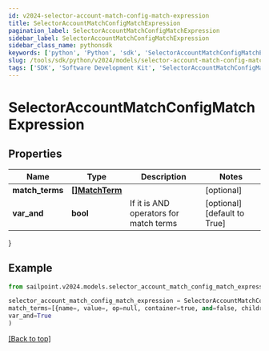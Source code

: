 ```yaml
---
id: v2024-selector-account-match-config-match-expression
title: SelectorAccountMatchConfigMatchExpression
pagination_label: SelectorAccountMatchConfigMatchExpression
sidebar_label: SelectorAccountMatchConfigMatchExpression
sidebar_class_name: pythonsdk
keywords: ['python', 'Python', 'sdk', 'SelectorAccountMatchConfigMatchExpression', 'V2024SelectorAccountMatchConfigMatchExpression'] 
slug: /tools/sdk/python/v2024/models/selector-account-match-config-match-expression
tags: ['SDK', 'Software Development Kit', 'SelectorAccountMatchConfigMatchExpression', 'V2024SelectorAccountMatchConfigMatchExpression']
---
```


# SelectorAccountMatchConfigMatchExpression


## Properties

Name | Type | Description | Notes
------------ | ------------- | ------------- | -------------
**match_terms** | [**[]MatchTerm**](match-term) |  | [optional] 
**var_and** | **bool** | If it is AND operators for match terms | [optional] [default to True]
}

## Example

```python
from sailpoint.v2024.models.selector_account_match_config_match_expression import SelectorAccountMatchConfigMatchExpression

selector_account_match_config_match_expression = SelectorAccountMatchConfigMatchExpression(
match_terms=[{name=, value=, op=null, container=true, and=false, children=[{name=businessCategory, value=Service, op=eq, container=false, and=false, children=null}]}],
var_and=True
)

```
[[Back to top]](#) 

